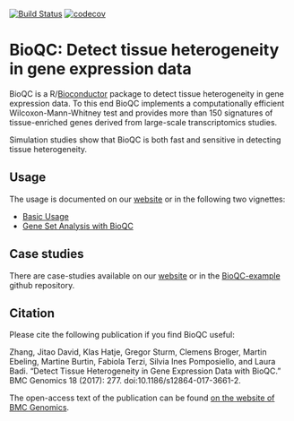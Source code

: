 [![Build Status](https://travis-ci.org/Accio/BioQC.svg?branch=master)](https://travis-ci.org/Accio/BioQC)
[![codecov](https://codecov.io/gh/Accio/BioQC/branch/master/graph/badge.svg)](https://codecov.io/gh/Accio/BioQC)


# BioQC: Detect tissue heterogeneity in gene expression data

BioQC is a R/[Bioconductor](https://bioconductor.org/packages/release/bioc/html/BioQC.html) package to detect tissue heterogeneity in gene expression data. To this end BioQC implements a computationally efficient Wilcoxon-Mann-Whitney test and provides more than 150 signatures of tissue-enriched genes derived from large-scale transcriptomics studies. 

Simulation studies show that BioQC is both fast and sensitive in detecting tissue heterogeneity. 

## Usage

The usage is documented on our [website](https://accio.github.io/BioQC) or in the following two
vignettes: 

* [Basic Usage](vignettes/bioqc.md)
* [Gene Set Analysis with BioQC](vignettes/bioqc-signedGenesets.md)


## Case studies

There are case-studies available on our [website](https://accio.github.io/BioQC) or in the [BioQC-example](https://github.com/Accio/BioQC-example) github repository. 

## Citation

Please cite the following publication if you find BioQC useful:

Zhang, Jitao David, Klas Hatje, Gregor Sturm, Clemens Broger, Martin Ebeling, Martine Burtin, Fabiola Terzi, Silvia Ines Pomposiello, and Laura Badi. “Detect Tissue Heterogeneity in Gene Expression Data with BioQC.” BMC Genomics 18 (2017): 277. doi:10.1186/s12864-017-3661-2.

The open-access text of the publication can be found [on the website of BMC Genomics](https://bmcgenomics.biomedcentral.com/articles/10.1186/s12864-017-3661-2).
